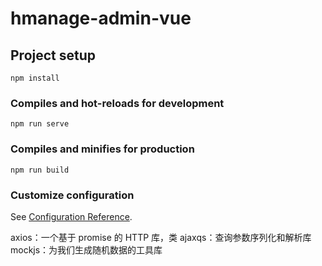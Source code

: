 # hmanage-admin-vue

## Project setup
```
npm install
```

### Compiles and hot-reloads for development
```
npm run serve
```

### Compiles and minifies for production
```
npm run build
```

### Customize configuration
See [Configuration Reference](https://cli.vuejs.org/config/).

axios：一个基于 promise 的 HTTP 库，类
ajaxqs：查询参数序列化和解析库
mockjs：为我们生成随机数据的工具库
